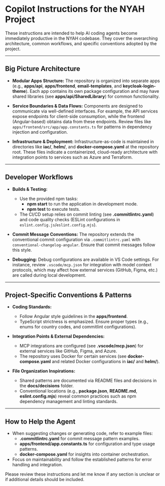# Copilot Instructions for the NYAH Project

These instructions are intended to help AI coding agents become immediately productive in the NYAH codebase. They cover the overarching architecture, common workflows, and specific conventions adopted by the project.

---

## Big Picture Architecture

- **Modular Apps Structure:**
  The repository is organized into separate apps (e.g., **apps/api**, **apps/frontend**, **email-templates**, and **keycloak-login-theme**). Each app contains its own package configuration and may have shared libraries (see **apps/api/SharedLibrary**) for common functionality.

- **Service Boundaries & Data Flows:**
  Components are designed to communicate via well-defined interfaces. For example, the API services expose endpoints for client-side consumption, while the frontend (Angular-based) obtains data from these endpoints. Review files like `apps/frontend/src/app/app.constants.ts` for patterns in dependency injection and configuration.

- **Infrastructure & Deployment:**
  Infrastructure-as-code is maintained in directories like **iac/**, **helm/**, and **docker-compose.yaml** at the repository root. These files indicate a containerized, cloud-ready architecture with integration points to services such as Azure and Terraform.

---

## Developer Workflows

- **Builds & Testing:**
  - Use the provided npm tasks:
    - **npm start** to run the application in development mode.
    - **npm test** to execute tests.
  - The CI/CD setup relies on commit linting (see **.commitlintrc.yaml**) and code quality checks (ESLint configurations in `eslint.config.js`/`eslint.config.mjs`).

- **Commit Message Conventions:**
  The repository extends the conventional commit configuration via `.commitlintrc.yaml` with `conventional-changelog-angular`. Ensure that commit messages follow this style.

- **Debugging:**
  Debug configurations are available in VS Code settings. For instance, review `.vscode/mcp.json` for integration with model context protocols, which may affect how external services (GitHub, Figma, etc.) are called during local development.

---

## Project-Specific Conventions & Patterns

- **Coding Standards:**
  - Follow Angular style guidelines in the **apps/frontend**.
  - TypeScript strictness is emphasized. Ensure proper types (e.g., enums for country codes, and commitlint configurations).

- **Integration Points & External Dependencies:**
  - MCP integrations are configured (see **.vscode/mcp.json**) for external services like GitHub, Figma, and Azure.
  - The repository uses Docker for certain services (see **docker-compose.yaml** and related Docker configurations in **iac/** and **helm/**).

- **File Organization Inspirations:**
  - Shared patterns are documented via README files and decisions in the **docs/decisions** folder.
  - Conventional locations (e.g., **package.json**, **README.md**, **eslint.config.mjs**) reveal common practices such as npm dependency management and linting standards.

---

## How to Help the Agent

- When suggesting changes or generating code, refer to example files:
  - **.commitlintrc.yaml** for commit message pattern examples.
  - **apps/frontend/app.constants.ts** for configuration and type usage patterns.
  - **docker-compose.yaml** for insights into container orchestration.
- Focus on maintainability and follow the established patterns for error handling and integration.

Please review these instructions and let me know if any section is unclear or if additional details should be included.
